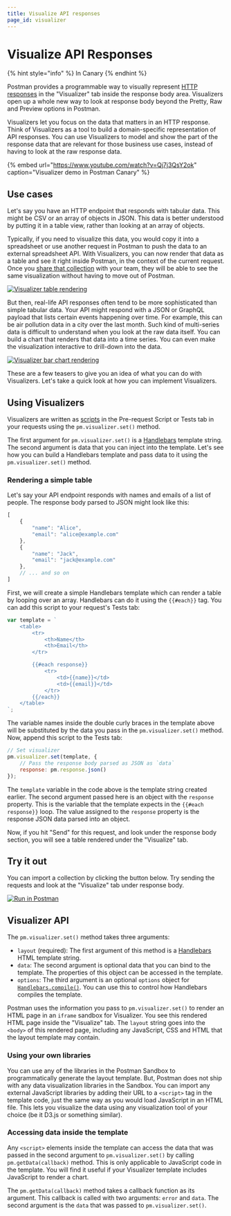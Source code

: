 ```yaml
---
title: Visualize API responses
page_id: visualizer
---
```


# Visualize API Responses

{% hint style="info" %}
In Canary
{% endhint %}

Postman provides a programmable way to visually represent [HTTP responses](/postman/sending_api_requests/responses.md) in the "Visualizer" tab inside the response body area. Visualizers open up a whole new way to look at response body beyond the Pretty, Raw and Preview options in Postman.

Visualizers let you focus on the data that matters in an HTTP response. Think of Visualizers as a tool to build a domain-specific representation of API responses. You can use Visualizers to model and show the part of the response data that are relevant for those business use cases, instead of having to look at the raw response data.

{% embed url="https://www.youtube.com/watch?v=Qj7j3QsY2ok" caption="Visualizer demo in Postman Canary" %}

## Use cases

Let's say you have an HTTP endpoint that responds with tabular data. This might be CSV or an array of objects in JSON. This data is better understood by putting it in a table view, rather than looking at an array of objects.

Typically, if you need to visualize this data, you would copy it into a spreadsheet or use another request in Postman to push the data to an external spreadsheet API. With Visualizers, you can now render that data as a table and see it right inside Postman, in the context of the current request. Once you [share that collection](/postman/collections/sharing_collections.md) with your team, they will be able to see the same visualization without having to move out of Postman.

[![Visualizer table rendering](https://s3.amazonaws.com/postman-static-getpostman-com/postman-docs/visualizer_table.png)](https://s3.amazonaws.com/postman-static-getpostman-com/postman-docs/visualizer_table.png)

But then, real-life API responses often tend to be more sophisticated than simple tabular data. Your API might respond with a JSON or GraphQL payload that lists certain events happening over time. For example, this can be air pollution data in a city over the last month. Such kind of multi-series data is difficult to understand when you look at the raw data itself. You can build a chart that renders that data into a time series. You can even make the visualization interactive to drill-down into the data.

[![Visualizer bar chart rendering](https://s3.amazonaws.com/postman-static-getpostman-com/postman-docs/visualizer_barchart.png)](https://s3.amazonaws.com/postman-static-getpostman-com/postman-docs/visualizer_barchart.png)

These are a few teasers to give you an idea of what you can do with Visualizers. Let's take a quick look at how you can implement Visualizers.

## Using Visualizers

Visualizers are written as [scripts](/postman/scripts/intro_to_scripts.md) in the Pre-request Script or Tests tab in your requests using the `pm.visualizer.set()` method.

The first argument for `pm.visualizer.set()` is a [Handlebars](https://handlebarsjs.com/) template string. The second argument is data that you can inject into the template. Let's see how you can build a Handlebars template and pass data to it using the `pm.visualizer.set()` method.

### Rendering a simple table

Let's say your API endpoint responds with names and emails of a list of people. The response body parsed to JSON might look like this:

```javascript
[
    {
        "name": "Alice",
        "email": "alice@example.com"
    },
    {
        "name": "Jack",
        "email": "jack@example.com"
    },
    // ... and so on
]
```

First, we will create a simple Handlebars template which can render a table by looping over an array. Handlebars can do it using the `{{#each}}` tag. You can add this script to your request's Tests tab:

```javascript
var template = `
    <table>
        <tr>
            <th>Name</th>
            <th>Email</th>
        </tr>

        {{#each response}}
            <tr>
                <td>{{name}}</td>
                <td>{{email}}</td>
            </tr>
        {{/each}}
    </table>
`;
```

The variable names inside the double curly braces in the template above will be substituted by the data you pass in the `pm.visualizer.set()` method. Now, append this script to the Tests tab:

```javascript
// Set visualizer
pm.visualizer.set(template, {
    // Pass the response body parsed as JSON as `data`
    response: pm.response.json()
});
```

The `template` variable in the code above is the template string created earlier. The second argument passed here is an object with the `response` property. This is the variable that the template expects in the `{{#each response}}` loop. The value assigned to the `response` property is the response JSON data parsed into an object.

Now, if you hit "Send" for this request, and look under the response body section, you will see a table rendered under the "Visualize" tab.

## Try it out

You can import a collection by clicking the button below. Try sending the requests and look at the "Visualize" tab under response body.

[![Run in Postman](https://run.pstmn.io/button.svg)](https://app.getpostman.com/run-collection/76c6cb66b91157788af4)

## Visualizer API

The `pm.visualizer.set()` method takes three arguments:

* `layout` \(required\): The first argument of this method is a [Handlebars](https://handlebarsjs.com/) HTML template string.
* `data`: The second argument is optional data that you can bind to the template. The properties of this object can be accessed in the template.
* `options`: The third argument is an optional `options` object for [`Handlebars.compile()`](https://handlebarsjs.com/reference.html). You can use this to control how Handlebars compiles the template.

Postman uses the information you pass to `pm.visualizer.set()` to render an HTML page in an `iframe` sandbox for Visualizer. You see this rendered HTML page inside the "Visualize" tab. The `layout` string goes into the `<body>` of this rendered page, including any JavaScript, CSS and HTML that the layout template may contain.

### Using your own libraries

You can use any of the libraries in the Postman Sandbox to programmatically generate the layout template. But, Postman does not ship with any data visualization libraries in the Sandbox. You can import any external JavaScript libraries by adding their URL to a `<script>` tag in the template code, just the same way as you would load JavaScript in an HTML file. This lets you visualize the data using any visualization tool of your choice \(be it D3.js or something similar\).

### Accessing data inside the template

Any `<script>` elements inside the template can access the data that was passed in the second argument to `pm.visualizer.set()` by calling `pm.getData(callback)` method. This is only applicable to JavaScript code in the template. You will find it useful if your Visualizer template includes JavaScript to render a chart.

The `pm.getData(callback)` method takes a callback function as its argument. This callback is called with two arguments: `error` and `data`. The second argument is the `data` that was passed to `pm.visualizer.set()`.

